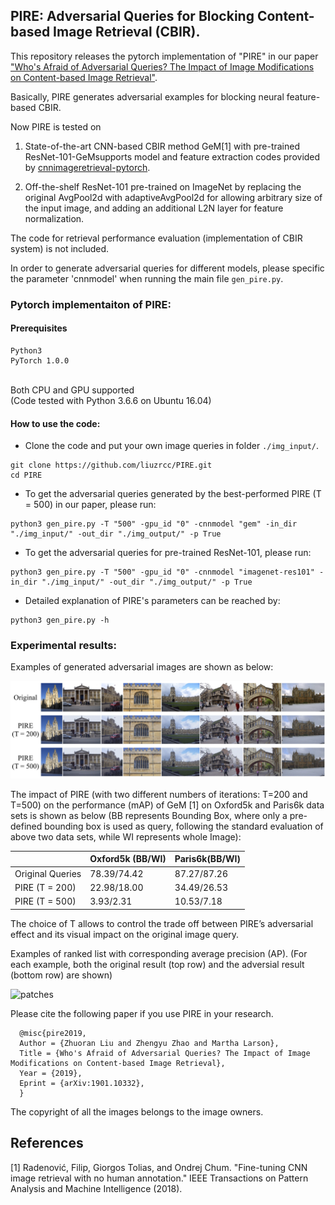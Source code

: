 ## PIRE: Adversarial Queries for Blocking Content-based Image Retrieval (CBIR).

This repository releases the pytorch implementation of "PIRE" in our paper ["Who's Afraid of Adversarial Queries? The Impact of Image Modifications on Content-based Image Retrieval"](https://arxiv.org/abs/1901.10332).

Basically, PIRE generates adversarial examples for blocking neural feature-based CBIR.

Now PIRE is tested on<br/>

1. State-of-the-art CNN-based CBIR method GeM[1] with pre-trained ResNet-101-GeMsupports model and feature extraction codes provided by [cnnimageretrieval-pytorch](https://github.com/filipradenovic/cnnimageretrieval-pytorch). 

2. Off-the-shelf ResNet-101 pre-trained on ImageNet by replacing the original AvgPool2d with adaptiveAvgPool2d for allowing arbitrary size of the input image, and adding an additional L2N layer for feature normalization.

The code for retrieval performance evaluation (implementation of CBIR system) is not included.

In order to generate adversarial queries for different models, please specific the parameter 'cnnmodel' when running the main file ```gen_pire.py```.

### Pytorch implementaiton of PIRE:
#### Prerequisites
```
Python3
PyTorch 1.0.0
```
<br/>
Both CPU and GPU supported<br/>
(Code tested with Python 3.6.6 on Ubuntu 16.04)<br/>

#### How to use the code:

- Clone the code and put your own image queries in folder ```./img_input/```.<br/>

```
git clone https://github.com/liuzrcc/PIRE.git
cd PIRE
```


- To get the adversarial queries generated by the best-performed PIRE (T = 500) in our paper, please run:

```
python3 gen_pire.py -T "500" -gpu_id "0" -cnnmodel "gem" -in_dir "./img_input/" -out_dir "./img_output/" -p True
```


- To get the adversarial queries for pre-trained ResNet-101, please run:

```
python3 gen_pire.py -T "500" -gpu_id "0" -cnnmodel "imagenet-res101" -in_dir "./img_input/" -out_dir "./img_output/" -p True
```

- Detailed explanation of PIRE's parameters can be reached by:

```
python3 gen_pire.py -h
```

### Experimental results:
	
Examples of generated adversarial images are shown as below:

![patches](https://github.com/liuzrcc/PIRE/blob/master/examples/PIRE_exp_1.jpg)



The impact of PIRE (with two different numbers of iterations: T=200 and T=500) on the performance (mAP) of GeM [1] on Oxford5k and Paris6k data sets is shown as below (BB represents Bounding Box, where only a pre-defined bounding box is used as query, following the standard evaluation of above two data sets, while WI represents whole Image):



|                  | Oxford5k (BB/WI)                   | Paris6k(BB/WI)                     |
|------------------|-----------------------------|-----------------------------|
| Original Queries | 78.39/74.42                 | 87.27/87.26                 |
| PIRE (T = 200)   | 22.98/18.00                 | 34.49/26.53                 |
| PIRE (T = 500)   | 3.93/2.31                   | 10.53/7.18                  |



The choice of T allows to control the trade off between PIRE’s adversarial effect and its visual impact on the original image query.



Examples of ranked list with corresponding average precision (AP). (For each example, both the original result (top row) and the adversial result (bottom row) are shown)

![patches](https://github.com/liuzrcc/PIRE/blob/master/examples/PIRE_exp_2.jpg)





Please cite the following paper if you use PIRE in your research.

      @misc{pire2019,
      Author = {Zhuoran Liu and Zhengyu Zhao and Martha Larson},
      Title = {Who's Afraid of Adversarial Queries? The Impact of Image Modifications on Content-based Image Retrieval},
      Year = {2019},
      Eprint = {arXiv:1901.10332},
      }
      
The copyright of all the images belongs to the image owners.



## References
[1] Radenović, Filip, Giorgos Tolias, and Ondrej Chum. 
"Fine-tuning CNN image retrieval with no human annotation." IEEE Transactions on Pattern Analysis and Machine Intelligence (2018).
